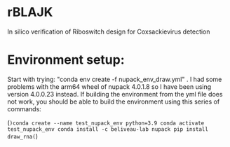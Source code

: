 # rBLAJK
In silico verification of Riboswitch design for Coxsackievirus detection

# Environment setup:
Start with trying: "conda env create -f nupack_env_draw.yml" . I had some problems with the arm64 wheel of nupack 4.0.1.8 so I have been using version 4.0.0.23 instead. If building the environment from the yml file does not work, you should be able to build the environment using this series of commands:

(```)conda create --name test_nupack_env python=3.9
conda activate test_nupack_env
conda install -c beliveau-lab nupack
pip install draw_rna(```)
